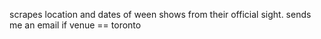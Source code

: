scrapes location and dates of ween shows from their official sight.
sends me an email if venue == toronto